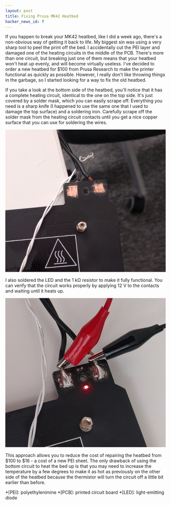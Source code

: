 ```yaml
---
layout: post
title: Fixing Prusa MK42 Heatbed
hacker_news_id: ?
---
```


If you happen to break your MK42 heatbed, like I did a week ago, there's a non-obvious way of getting it back to life. My biggest sin was using a very sharp tool to peel the print off the bed. I accidentally cut the PEI layer and damaged one of the heating circuits in the middle of the PCB. There's more than one circuit, but breaking just one of them means that your heatbed won't heat up evenly, and will become virtually useless. I've decided to order a new heatbed for $100 from Prusa Research to make the printer functional as quickly as possible. However, I really don't like throwing things in the garbage, so I started looking for a way to fix the old heatbed.

If you take a look at the bottom side of the heatbed, you'll notice that it has a complete heating circuit, identical to the one on the top side. It's just covered by a solder mask, which you can easily scrape off. Everything you need is a sharp knife (I happened to use the same one that I used to damage the top surface) and a soldering iron. Carefully scrape off the solder mask from the heating circuit contacts until you get a nice copper surface that you can use for soldering the wires.

![MK42 Heating Circuit Contacts](/i/mk42-contacts.jpg)

I also soldered the LED and the 1 kΩ resistor to make it fully functional. You can verify that the circuit works properly by applying 12 V  to the contacts and waiting until it heats up.

![MK42 Heating Circuit Soldered](/i/mk42-soldered.jpg)

This approach allows you to reduce the cost of repairing the heatbed from $100 to $16 - a cost of a new PEI sheet. The only drawback of using the bottom circuit to heat the bed up is that you may need to increase the temperature by a few degrees to make it as hot as previously on the other side of the heatbed because the thermistor will turn the circuit off a little bit earlier than before.

*[PEI]: polyethylenimine
*[PCB]: printed circuit board
*[LED]: light-emitting diode
